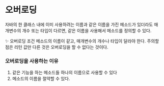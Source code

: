 # 오버로딩

자바의 한 클래스 내에 이미 사용하려는 이름과 같은 이름을 가진 메소드가 있더라도 매개변수의 개수 또는 타입이 다르면, 같은 이름을 사용해서 메소드를 정의할 수 있다.

<aside>
✨ 오버로딩 조건
메소드의 이름이 같고, 매개변수의 개수나 타입이 달라야 한다. 주의할 점은 리턴 값만 다른 것은 오버로딩을 할 수 없다는 것이다.

</aside>

### 오버로딩을 사용하는 이유

1. 같은 기능을 하는 메소드들 하나의 이름으로 사용할 수 있다
2. 메소드의 이름을 절약할 수 있다.